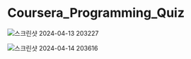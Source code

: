# Coursera_Programming_Quiz

![스크린샷 2024-04-13 203227](https://github.com/KKH028/Coursera_Programming_Quiz/assets/166976971/2d7f5394-feba-4140-8181-482ad3f2ba47)

![스크린샷 2024-04-14 203616](https://github.com/KKH028/Coursera_Programming_Quiz/assets/166976971/abffe3ba-3f57-4955-94eb-bc3b92d693d4)
